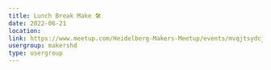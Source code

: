 ```yaml
---
title: Lunch Break Make 🛠️
date: 2022-06-21
location: 
link: https://www.meetup.com/Heidelberg-Makers-Meetup/events/mvqjtsydcjbcc/
usergroup: makershd
type: usergroup
---
```

